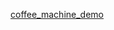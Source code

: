 [coffee_machine_demo](https://github.com/igotbitches/coffee_machine/blob/master/coffee_machine_demo.cpp)